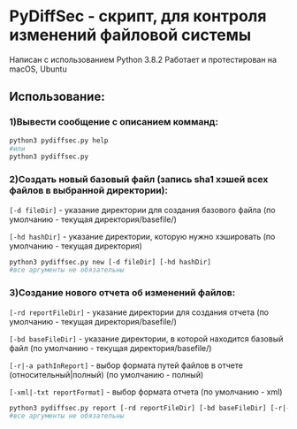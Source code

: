 # PyDiffSec - скрипт, для контроля изменений файловой системы
Написан с использованием Python 3.8.2
Работает и протестирован на macOS, Ubuntu


## Использование:

### 1)Вывести сообщение с описанием комманд:


```bash
python3 pydiffsec.py help
#или
python3 pydiffsec.py
```


### 2)Создать новый базовый файл (запись sha1 хэшей всех файлов в выбранной директории):

`[-d fileDir]` - указание директории для создания базового файла (по умолчанию - текущая директория/basefile/)

`[-hd hashDir]` - указание директории, которую нужно хэшировать (по умолчанию - текущая директория)
```bash
python3 pydiffsec.py new [-d fileDir] [-hd hashDir]
#все аргументы не обязательны
```


### 3)Cоздание нового отчета об изменений файлов:

`[-rd reportFileDir]` - указание директории для создания отчета (по умолчанию - текущая директория/basefile/)

`[-bd baseFileDir]` - указание директории, в которой находится базовый файл (по умолчанию - текущая директория/basefile/)

`[-r|-a pathInReport]` - выбор формата путей файлов в отчете (относительный|полный) (по умолчанию - полный)

`[-xml|-txt reportFormat]` - выбор формата отчета (по умолчанию - xml)

```bash
python3 pydiffsec.py report [-rd reportFileDir] [-bd baseFileDir] [-r|-a pathInReport] [-xml|-txt reportFormat] 
#все аргументы не обязательны
```
